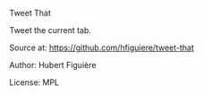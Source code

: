 Tweet That

Tweet the current tab.

Source at:
https://github.com/hfiguiere/tweet-that

Author:
Hubert Figuière

License: MPL